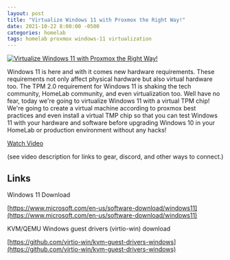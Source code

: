 ```yaml
---
layout: post
title: "Virtualize Windows 11 with Proxmox the Right Way!"
date: 2021-10-22 8:00:00 -0500
categories: homelab
tags: homelab proxmox windows-11 virtualization
---
```


[![Virtualize Windows 11 with Proxmox the Right Way!](https://img.youtube.com/vi/fupuTkkKPDU/0.jpg)](https://www.youtube.com/watch?v=fupuTkkKPDU "Virtualize Windows 11 with Proxmox the Right Way!")

Windows 11 is here and with it comes new hardware requirements.  These requirements not only affect physical hardware but also virtual hardware too.  The TPM 2.0 requirement for Windows 11 is shaking the tech community, HomeLab community, and even virtualization too.  Well have no fear,  today we're going to virtualize Windows 11 with a virtual TPM chip!  We're going to create a virtual machine according to proxmox best practices and even install a virtual TMP chip so that you can test Windows 11 with your hardware and software before upgrading Windows 10 in your HomeLab or production environment without any hacks!



[Watch Video](https://www.youtube.com/watch?v=fupuTkkKPDU)

(see video description for links to gear, discord, and other ways to connect.)

## Links

Windows 11 Download

[https://www.microsoft.com/en-us/software-download/windows11](https://www.microsoft.com/en-us/software-download/windows11)

KVM/QEMU Windows guest drivers (virtio-win) download

[https://github.com/virtio-win/kvm-guest-drivers-windows](https://github.com/virtio-win/kvm-guest-drivers-windows)